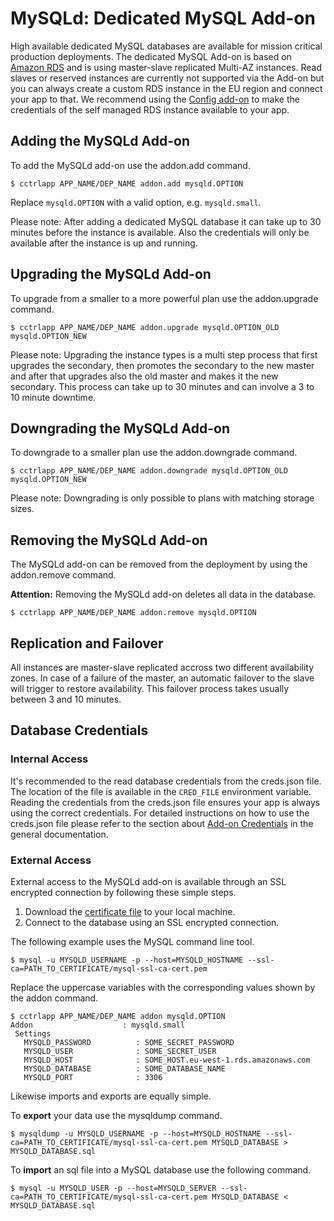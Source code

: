 # MySQLd: Dedicated MySQL Add-on

High available dedicated MySQL databases are available for mission critical production deployments. The dedicated MySQL Add-on is based on [Amazon RDS](http://aws.amazon.com/rds/) and is using master-slave replicated Multi-AZ instances. Read slaves or reserved instances are currently not supported via the Add-on but you can always create a custom RDS instance in the EU region and connect your app to that. We recommend using the [Config add-on](https://www.cloudcontrol.com/add-ons/config) to make the credentials of the self managed RDS instance available to your app.

## Adding the MySQLd Add-on

To add the MySQLd add-on use the addon.add command.

~~~
$ cctrlapp APP_NAME/DEP_NAME addon.add mysqld.OPTION
~~~
Replace `mysqld.OPTION` with a valid option, e.g. `mysqld.small`.

Please note: After adding a dedicated MySQL database it can take up to 30 minutes before the instance is available. Also the credentials will only be available after the instance is up and running.

## Upgrading the MySQLd Add-on

To upgrade from a smaller to a more powerful plan use the addon.upgrade command.

~~~
$ cctrlapp APP_NAME/DEP_NAME addon.upgrade mysqld.OPTION_OLD mysqld.OPTION_NEW
~~~

Please note: Upgrading the instance types is a multi step process that first upgrades the secondary, then promotes the secondary to the new master and after that upgrades also the old master and makes it the new secondary. This process can take up to 30 minutes and can involve a 3 to 10 minute downtime.

## Downgrading the MySQLd Add-on

To downgrade to a smaller plan use the addon.downgrade command.

~~~
$ cctrlapp APP_NAME/DEP_NAME addon.downgrade mysqld.OPTION_OLD mysqld.OPTION_NEW
~~~

Please note: Downgrading is only possible to plans with matching storage sizes.

## Removing the MySQLd Add-on

The MySQLd add-on can be removed from the deployment by using the addon.remove command.

**Attention:** Removing the MySQLd add-on deletes all data in the database.

~~~
$ cctrlapp APP_NAME/DEP_NAME addon.remove mysqld.OPTION
~~~

## Replication and Failover

All instances are master-slave replicated accross two different availability zones. In case of a failure of the master, an automatic failover to the slave will trigger to restore availability. This failover process takes usually between 3 and 10 minutes.

## Database Credentials

### Internal Access

It's recommended to the read database credentials from the creds.json file. The location of the file is available in the `CRED_FILE` environment variable. Reading the credentials from the creds.json file ensures your app is always using the correct credentials. For detailed instructions on how to use the creds.json file please refer to the section about [Add-on Credentials](https://www.cloudcontrol.com/dev-center/platform-documentation#add-on-credentials) in the general documentation.

### External Access

External access to the MySQLd add-on is available through an SSL encrypted connection by following these simple steps.

 1. Download the [certificate file](http://s3.amazonaws.com/rds-downloads/mysql-ssl-ca-cert.pem) to your local machine.
 1. Connect to the database using an SSL encrypted connection.

The following example uses the MySQL command line tool.

~~~
$ mysql -u MYSQLD_USERNAME -p --host=MYSQLD_HOSTNAME --ssl-ca=PATH_TO_CERTIFICATE/mysql-ssl-ca-cert.pem
~~~

Replace the uppercase variables with the corresponding values shown by the addon command.

~~~
$ cctrlapp APP_NAME/DEP_NAME addon mysqld.OPTION
Addon                    : mysqld.small
 Settings
   MYSQLD_PASSWORD          : SOME_SECRET_PASSWORD
   MYSQLD_USER              : SOME_SECRET_USER
   MYSQLD_HOST              : SOME_HOST.eu-west-1.rds.amazonaws.com
   MYSQLD_DATABASE          : SOME_DATABASE_NAME
   MYSQLD_PORT              : 3306
~~~

Likewise imports and exports are equally simple.

To **export** your data use the mysqldump command.
~~~
$ mysqldump -u MYSQLD_USERNAME -p --host=MYSQLD_HOSTNAME --ssl-ca=PATH_TO_CERTIFICATE/mysql-ssl-ca-cert.pem MYSQLD_DATABASE > MYSQLD_DATABASE.sql
~~~

To **import** an sql file into a MySQL database use the following command.
~~~
$ mysql -u MYSQLD_USER -p --host=MYSQLD_SERVER --ssl-ca=PATH_TO_CERTIFICATE/mysql-ssl-ca-cert.pem MYSQLD_DATABASE < MYSQLD_DATABASE.sql
~~~


